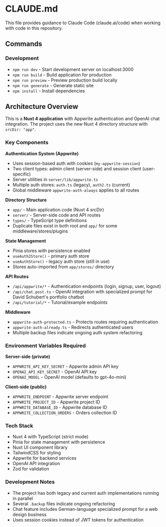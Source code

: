 # CLAUDE.md

This file provides guidance to Claude Code (claude.ai/code) when working with code in this repository.

## Commands

### Development
- `npm run dev` - Start development server on localhost:3000
- `npm run build` - Build application for production
- `npm run preview` - Preview production build locally
- `npm run generate` - Generate static site
- `npm install` - Install dependencies

## Architecture Overview

This is a **Nuxt 4 application** with Appwrite authentication and OpenAI chat integration. The project uses the new Nuxt 4 directory structure with `srcDir: "app"`.

### Key Components

**Authentication System (Appwrite)**
- Uses session-based auth with cookies (`my-appwrite-session`)
- Two client types: admin client (server-side) and session client (user-specific)
- Server utilities in `server/lib/appwrite.ts`
- Multiple auth stores: `auth.ts` (legacy), `auth2.ts` (current)
- Global middleware `appwrite-auth-always` applies to all routes

**Directory Structure**
- `app/` - Main application code (Nuxt 4 srcDir)
- `server/` - Server-side code and API routes
- `types/` - TypeScript type definitions
- Duplicate files exist in both root and `app/` for some middleware/stores/plugins

**State Management**
- Pinia stores with persistence enabled
- `useAuth2Store()` - primary auth store
- `useAuthStore()` - legacy auth store (still in use)
- Stores auto-imported from `app/stores/` directory

**API Routes**
- `/api/appwrite/*` - Authentication endpoints (login, signup, user, logout)
- `/api/chat.post.ts` - OpenAI integration with specialized prompt for David Schubert's portfolio chatbot
- `/api/tutorial/*` - Tutorial/example endpoints

**Middleware**
- `appwrite-auth-protected.ts` - Protects routes requiring authentication
- `appwrite-auth-already.ts` - Redirects authenticated users
- Multiple backup files indicate ongoing auth system refactoring

### Environment Variables Required

**Server-side (private)**
- `APPWRITE_API_KEY_SECRET` - Appwrite admin API key
- `OPENAI_API_KEY_SECRET` - OpenAI API key
- `OPENAI_MODEL` - OpenAI model (defaults to gpt-4o-mini)

**Client-side (public)**
- `APPWRITE_ENDPOINT` - Appwrite server endpoint
- `APPWRITE_PROJECT_ID` - Appwrite project ID
- `APPWRITE_DATABASE_ID` - Appwrite database ID
- `APPWRITE_COLLECTION_ORDERS` - Orders collection ID

### Tech Stack
- Nuxt 4 with TypeScript (strict mode)
- Pinia for state management with persistence
- Nuxt UI component library
- TailwindCSS for styling
- Appwrite for backend services
- OpenAI API integration
- Zod for validation

### Development Notes
- The project has both legacy and current auth implementations running in parallel
- Several `.backup` files indicate ongoing refactoring
- Chat feature includes German-language specialized prompt for a web design business
- Uses session cookies instead of JWT tokens for authentication